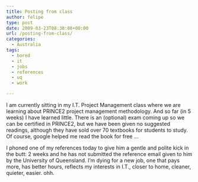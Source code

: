 ```yaml
---
title: Posting from class
author: felipe
type: post
date: 2009-03-23T08:38:08+00:00
url: /posting-from-class/
categories:
  - Australia
tags:
  - bored
  - it
  - jobs
  - references
  - uq
  - work

---
```

I am currently sitting in my I.T. Project Management class where we are learning about PRINC<span id="sample-permalink">E2</span> project management methodology. And so far (in 5 weeks) I have learned little. There is an (optional) exam coming up so we can be certified in PRINCE2, but we have been given no suggested readings, although they have sold over 70 textbooks for students to study. Of course, google helped me read the book for free &#8230;

I phoned one of my references today to give him a gentle and polite kick in the butt: 2 weeks and he has not submitted the reference email given to him by the University of Queensland. I&#8217;m dying for a new job, one that pays more, has better hours, reflects my interests in I.T., closer to home, cleaner, quieter, easier. ohh.